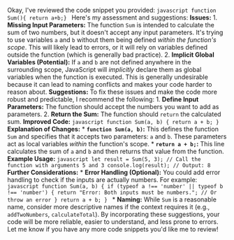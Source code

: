 Okay, I've reviewed the code snippet you provided: ```javascript function Sum(){ return a+b;} ``` Here's my assessment and suggestions: **Issues:** 1. **Missing Input Parameters:** The function `Sum` is intended to calculate the sum of two numbers, but it doesn't accept any input parameters. It's trying to use variables `a` and `b` without them being defined *within the function's scope*. This will likely lead to errors, or it will rely on variables defined outside the function (which is generally bad practice). 2. **Implicit Global Variables (Potential):** If `a` and `b` are not defined anywhere in the surrounding scope, JavaScript will *implicitly* declare them as global variables when the function is executed. This is generally undesirable because it can lead to naming conflicts and makes your code harder to reason about. **Suggestions:** To fix these issues and make the code more robust and predictable, I recommend the following: 1. **Define Input Parameters:** The function should accept the numbers you want to add as parameters. 2. **Return the Sum:** The function should `return` the calculated sum. **Improved Code:** ```javascript function Sum(a, b) { return a + b; } ``` **Explanation of Changes:** * **`function Sum(a, b)`:** This defines the function `Sum` and specifies that it accepts two parameters: `a` and `b`. These parameters act as local variables *within* the function's scope. * **`return a + b;`:** This line calculates the sum of `a` and `b` and then returns that value from the function. **Example Usage:** ```javascript let result = Sum(5, 3); // Call the function with arguments 5 and 3 console.log(result); // Output: 8 ``` **Further Considerations:** * **Error Handling (Optional):** You could add error handling to check if the inputs are actually numbers. For example: ```javascript function Sum(a, b) { if (typeof a !== 'number' || typeof b !== 'number') { return "Error: Both inputs must be numbers."; // Or throw an error } return a + b; } ``` * **Naming:** While `Sum` is a reasonable name, consider more descriptive names if the context requires it (e.g., `addTwoNumbers`, `calculateTotal`). By incorporating these suggestions, your code will be more reliable, easier to understand, and less prone to errors. Let me know if you have any more code snippets you'd like me to review!